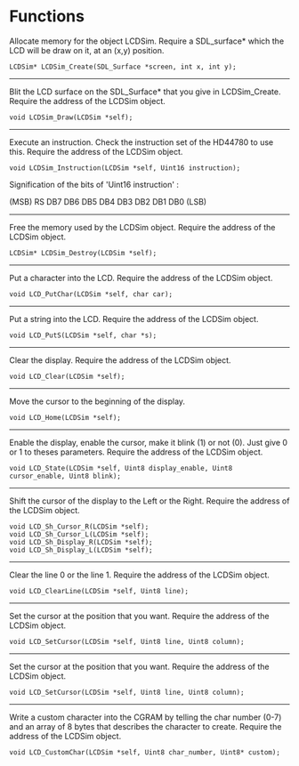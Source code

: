 # Functions

Allocate memory for the object LCDSim. Require a SDL_surface* which the LCD will be draw on it, at an (x,y) position.
```
LCDSim* LCDSim_Create(SDL_Surface *screen, int x, int y);
```

---
Blit the LCD surface on the SDL_Surface* that you give in LCDSim_Create. Require the address of the LCDSim object.
```
void LCDSim_Draw(LCDSim *self);
```

---
Execute an instruction. Check the instruction set of the HD44780 to use this. Require the address of the LCDSim object.
```
void LCDSim_Instruction(LCDSim *self, Uint16 instruction);
```

Signification of the bits of 'Uint16 instruction' :

(MSB) RS DB7 DB6 DB5 DB4 DB3 DB2 DB1 DB0 (LSB)

---

Free the memory used by the LCDSim object. Require the address of the LCDSim object.
```
LCDSim* LCDSim_Destroy(LCDSim *self);
```

---
Put a character into the LCD. Require the address of the LCDSim object.
```
void LCD_PutChar(LCDSim *self, char car);
```

---
Put a string into the LCD. Require the address of the LCDSim object.
```
void LCD_PutS(LCDSim *self, char *s);
```

---
Clear the display. Require the address of the LCDSim object.
```
void LCD_Clear(LCDSim *self);
```

---
Move the cursor to the beginning of the display.
```
void LCD_Home(LCDSim *self);
```

---
Enable the display, enable the cursor, make it blink (1) or not (0). Just give 0 or 1 to theses parameters. Require the
address of the LCDSim object.
```
void LCD_State(LCDSim *self, Uint8 display_enable, Uint8 cursor_enable, Uint8 blink);
```

---
Shift the cursor of the display to the Left or the Right. Require the address of the LCDSim object.
```
void LCD_Sh_Cursor_R(LCDSim *self);
void LCD_Sh_Cursor_L(LCDSim *self);
void LCD_Sh_Display_R(LCDSim *self);
void LCD_Sh_Display_L(LCDSim *self);
```

---
Clear the line 0 or the line 1. Require the address of the LCDSim object.
```
void LCD_ClearLine(LCDSim *self, Uint8 line);
```

---
Set the cursor at the position that you want. Require the address of the LCDSim object.
```
void LCD_SetCursor(LCDSim *self, Uint8 line, Uint8 column);
```

---
Set the cursor at the position that you want. Require the address of the LCDSim object.
```
void LCD_SetCursor(LCDSim *self, Uint8 line, Uint8 column);
```

---
Write a custom character into the CGRAM by telling the char number (0-7) and an array of 8 bytes that describes the
character to create. Require the address of the LCDSim object.
```
void LCD_CustomChar(LCDSim *self, Uint8 char_number, Uint8* custom);
```